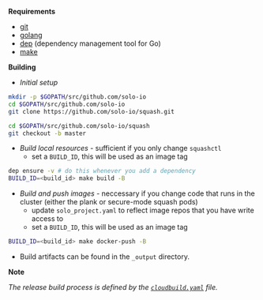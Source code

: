 
**Requirements**

- [git](https://git-scm.com/)
- [golang](https://golang.org/)
- [dep](https://github.com/golang/dep) (dependency management tool for Go)
- [make](https://www.gnu.org/software/make/)


**Building**

- *Initial setup*
```bash
mkdir -p $GOPATH/src/github.com/solo-io
cd $GOPATH/src/github.com/solo-io
git clone https://github.com/solo-io/squash.git

cd $GOPATH/src/github.com/solo-io/squash
git checkout -b master
```

- *Build local resources* - sufficient if you only change `squashctl`
  - set a `BUILD_ID`, this will be used as an image tag
```bash
dep ensure -v # do this whenever you add a dependency
BUILD_ID=<build_id> make build -B
```

- *Build and push images* - neccessary if you change code that runs in the cluster (either the plank or secure-mode squash pods)
  - update `solo_project.yaml` to reflect image repos that you have write access to
  - set a `BUILD_ID`, this will be used as an image tag
```bash
BUILD_ID=<build_id> make docker-push -B
```

- Build artifacts can be found in the `_output` directory.


**Note**

_The release build process is defined by the [`cloudbuild.yaml`](https://github.com/solo-io/squash/blob/master/cloudbuild.yaml) file._
